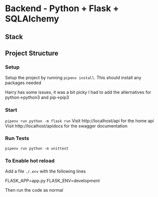 # Backend - Python + Flask + SQLAlchemy
## Stack

## Project Structure
### Setup
Setup the project by running `pipenv install`. This should install any packages needed

Harry has some issues, it was a bit picky
    I had to add the alternatives for python->python3 and pip->pip3

### Start
`pipenv run python -m flask run`
Visit http://localhost/api for the home api
Visit http://localhost/apidocs for the swagger documentation
### Run Tests
`pipenv run python -m unittest`


### To Enable hot reload
Add a file `./.env` with the following lines

FLASK_APP=app.py
FLASK_ENV=development

Then run the code as normal
